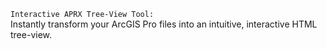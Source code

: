 `Interactive APRX Tree-View Tool:` 
<br>
Instantly transform your ArcGIS Pro files into an intuitive, interactive HTML tree-view. 


